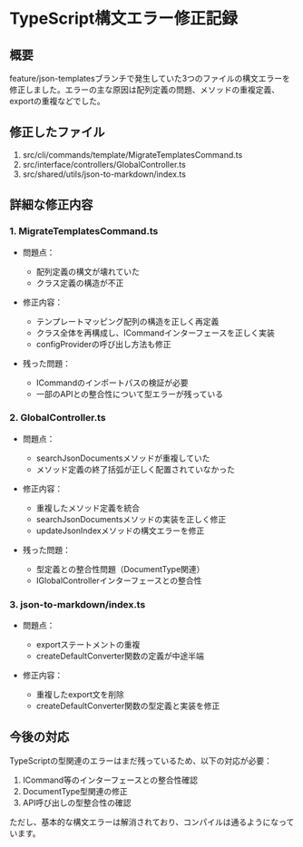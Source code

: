 # TypeScript構文エラー修正記録

## 概要

feature/json-templatesブランチで発生していた3つのファイルの構文エラーを修正しました。エラーの主な原因は配列定義の問題、メソッドの重複定義、exportの重複などでした。

## 修正したファイル

1. src/cli/commands/template/MigrateTemplatesCommand.ts
2. src/interface/controllers/GlobalController.ts
3. src/shared/utils/json-to-markdown/index.ts

## 詳細な修正内容

### 1. MigrateTemplatesCommand.ts

- 問題点：
  - 配列定義の構文が壊れていた
  - クラス定義の構造が不正

- 修正内容：
  - テンプレートマッピング配列の構造を正しく再定義
  - クラス全体を再構成し、ICommandインターフェースを正しく実装
  - configProviderの呼び出し方法も修正

- 残った問題：
  - ICommandのインポートパスの検証が必要
  - 一部のAPIとの整合性について型エラーが残っている

### 2. GlobalController.ts

- 問題点：
  - searchJsonDocumentsメソッドが重複していた
  - メソッド定義の終了括弧が正しく配置されていなかった

- 修正内容：
  - 重複したメソッド定義を統合
  - searchJsonDocumentsメソッドの実装を正しく修正
  - updateJsonIndexメソッドの構文エラーを修正

- 残った問題：
  - 型定義との整合性問題（DocumentType関連）
  - IGlobalControllerインターフェースとの整合性

### 3. json-to-markdown/index.ts

- 問題点：
  - exportステートメントの重複
  - createDefaultConverter関数の定義が中途半端

- 修正内容：
  - 重複したexport文を削除
  - createDefaultConverter関数の型定義と実装を修正

## 今後の対応

TypeScriptの型関連のエラーはまだ残っているため、以下の対応が必要：

1. ICommand等のインターフェースとの整合性確認
2. DocumentType型関連の修正
3. API呼び出しの型整合性の確認

ただし、基本的な構文エラーは解消されており、コンパイルは通るようになっています。
